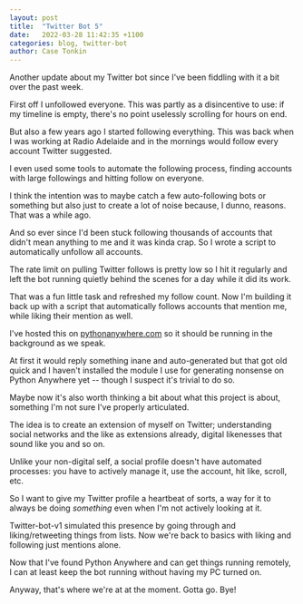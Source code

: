 ```yaml
---
layout: post
title:  "Twitter Bot 5"
date:   2022-03-28 11:42:35 +1100
categories: blog, twitter-bot
author: Case Tonkin
---
```


Another update about my Twitter bot since I've been fiddling with it a bit over the past week.

First off I unfollowed everyone. This was partly as a disincentive to use: if my timeline is empty, there's no point uselessly scrolling for hours on end. 

But also a few years ago I started following everything. This was back when I was working at Radio Adelaide and in the mornings would follow every account Twitter suggested.

I even used some tools to automate the following process, finding accounts with large followings and hitting follow on everyone.

I think the intention was to maybe catch a few auto-following bots or something but also just to create a lot of noise because, I dunno, reasons. That was a while ago.

And so ever since I'd been stuck following thousands of accounts that didn't mean anything to me and it was kinda crap. So I wrote a script to automatically unfollow all accounts.

The rate limit on pulling Twitter follows is pretty low so I hit it regularly and left the bot running quietly behind the scenes for a day while it did its work.

That was a fun little task and refreshed my follow count. Now I'm building it back up with a script that automatically follows accounts that mention me, while liking their mention as well.

I've hosted this on <a href='https://pythonanywhere.com'>pythonanywhere.com</a> so it should be running in the background as we speak.

At first it would reply something inane and auto-generated but that got old quick and I haven't installed the module I use for generating nonsense on Python Anywhere yet -- though I suspect it's trivial to do so.

Maybe now it's also worth thinking a bit about what this project is about, something I'm not sure I've properly articulated. 

The idea is to create an extension of myself on Twitter; understanding social networks and the like as extensions already, digital likenesses that sound like you and so on.

Unlike your non-digital self, a social profile doesn't have automated processes: you have to actively manage it, use the account, hit like, scroll, etc.

So I want to give my Twitter profile a heartbeat of sorts, a way for it to always be doing <i>something</i> even when I'm not actively looking at it.

Twitter-bot-v1 simulated this presence by going through and liking/retweeting things from lists. Now we're back to basics with liking and following just mentions alone.

Now that I've found Python Anywhere and can get things running remotely, I can at least keep the bot running without having my PC turned on.

Anyway, that's where we're at at the moment. Gotta go. Bye!
